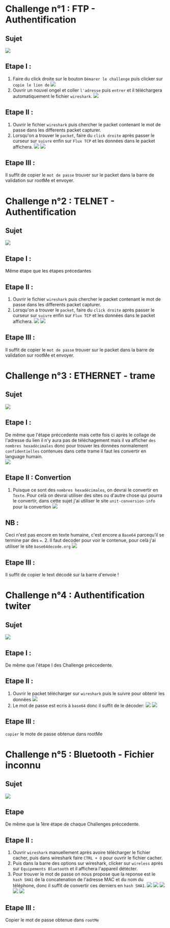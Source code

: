 # Challenge n°1 : FTP - Authentification
## Sujet 
![](Image/Capture%20d%E2%80%99%C3%A9cran%20(225).png)

## Etape I :
1. Faire du click droite sur le bouton `Démarer le challenge` puis clicker sur `copie le lien de`
![](Image/Capture%20d%E2%80%99%C3%A9cran%20(227).png)
2. Ouvrir un nouvel ongel et coller `l'adresse` puis `entrer` et il téléchargera automatiquement le fichier `wireshark`.
![](Image/Capture%20d%E2%80%99%C3%A9cran%20(228).png)

##  Etape II :
1. Ouvrir le fichier `wireshark` puis chercher le packet contenant le mot de passe dans les differents packet capturer.
2. Lorsqu'on a trouver le `packet`, faire du `click droite` après passer le curseur sur `suivre` enfin sur `Flux TCP` et les données dans le packet affichera.
![](Image/Capture%20d%E2%80%99%C3%A9cran%20(229).png)
![](Image/Capture%20d%E2%80%99%C3%A9cran%20(231).png)

## Etape III :
Il suffit de copier le `mot de passe` trouver sur le packet dans la barre de validation sur rootMe et envoyer.

# Challenge n°2 : TELNET - Authentification
## Sujet 
![](Image/Capture%20d%E2%80%99%C3%A9cran%20(224).png)

## Etape I :
Même étape que les étapes précedantes

## Etape II :
1. Ouvrir le fichier `wireshark` puis chercher le packet contenant le mot de passe dans les differents packet capturer.
2. Lorsqu'on a trouver le `packet`, faire du `click droite` après passer le curseur sur `suivre` enfin sur `Flux TCP` et les données dans le packet affichera.
![](Image/Capture%20d%E2%80%99%C3%A9cran%20(232).png)
![](Image/Capture%20d%E2%80%99%C3%A9cran%20(233).png)

## Etape III :
Il suffit de copier le `mot de passe` trouver sur le packet dans la barre de validation sur rootMe et envoyer.

# Challenge n°3 : ETHERNET - trame
## Sujet
![](Image/Capture%20d%E2%80%99%C3%A9cran%20(223).png)

## Etape I :
De même que l'étape préccedente mais cette fois ci après le collage de l'adresse du lien il n'y aura pas de téléchagement mais il va afficher `des nombres hexadécimales` donc pour trouver les données normalement `confidentielles` contenues dans cette trame il faut les convertir en language humain.  
![](Image/Capture%20d%E2%80%99%C3%A9cran%20(226).png)

## Etape II : Convertion
1. Puisque ce sont des `nombres hexadécimales`, on devrai le convertir en `Texte`. Pour celà on devrai utiliser des sites ou d'autre chose qui pourra le convertir, dans cette sujet j'ai utiliser le site `unit-conversion-info` pour la convertion
![](Image/Capture%20d%E2%80%99%C3%A9cran%20(234).png)
## NB :
Ceci n'est pas encore en texte humaine, c'est encore a `Base64` parcequ'il se termine par des `=`.
2. Il faut decoder pour voir le contenue, pour celà j'ai utiliser le site `base64decode.org`
![](Image/Capture%20d%E2%80%99%C3%A9cran%20(235).png) 

## Etape III :
Il suffit de copier le text décodé sur la barre d'envoie !

# Challenge n°4 : Authentification twiter
## Sujet
![](Image/Capture%20d%E2%80%99%C3%A9cran%20(222).png)

## Etape I :
De même que l'étape I des Challenge préccedente.

## Etape II :
1. Ouvrir le packet télécharger sur `wireshark` puis le suivre pour obtenir les données
![](Image/Capture%20d%E2%80%99%C3%A9cran%20(236).png)
2. Le mot de passe est ecris à `base64` donc il suffit de le décoder:
![](Image/Capture%20d%E2%80%99%C3%A9cran%20(237).png)
![](Image/Capture%20d%E2%80%99%C3%A9cran%20(239).png)

## Etape III :
`copier` le mote de passe obtenue dans rootMe

# Challenge n°5 : Bluetooth - Fichier inconnu
## Sujet
![](Image/Capture%20d%E2%80%99%C3%A9cran%20(221).png)

## Etape
De même que la 1ère étape de chaque Challenges préccedente.

## Etape II :
1. Ouvrir `wireshark` manuellement après avoire télécharger le fichier cacher, puis dans wireshark faire `CTRL + O` pour ouvrir le fichier cacher.
2. Puis dans la barre des options sur wireshark, clicker sur `wireless` après sur `Equipements Bluetooth` et il affichera l'appareil détécter.
3. Pour trouver le mot de passe on nous propose que la reponse est le `hash SHA1` de la concatenation de l'adresse MAC et du nom du téléphone, donc il suffit de convertir ces derniers en `hash SHA1`.
![](Image/Capture%20d%E2%80%99%C3%A9cran%20(240).png)
![](Image/Capture%20d%E2%80%99%C3%A9cran%20(241).png)
![](Image/Capture%20d%E2%80%99%C3%A9cran%20(242).png)
![](Image/Capture%20d%E2%80%99%C3%A9cran%20(243).png)
![](Image/Capture%20d%E2%80%99%C3%A9cran%20(244).png)

## Etape III :
Copier le mot de passe obtenue dans `rootMe`